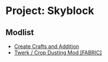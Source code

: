 <!-- TODO: Automate Modlist -->
# Project: Skyblock

## Modlist
- [Create Crafts and Addition](https://github.com/mrh0/createaddition)
- [Twerk / Crop Dusting Mod [FABRIC]](https://www.curseforge.com/minecraft/mc-mods/twerk-crop-dusting-mod-fabric)
